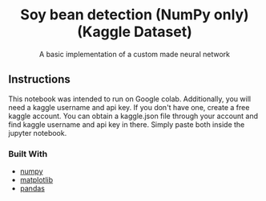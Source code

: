 <h1 align="center"> Soy bean detection (NumPy only) (Kaggle Dataset)</h1>
<p align="center">
A basic implementation of a custom made neural network
</p>

## Instructions
This notebook was intended to run on Google colab.
Additionally, you will need a kaggle username and api key.
If you don't have one, create a free kaggle account. You can obtain a kaggle.json file through your account and find kaggle username and api key in there.
Simply paste both inside the jupyter notebook.

### Built With
- [numpy](https://numpy.org/)
- [matplotlib](https://matplotlib.org/)
- [pandas](https://pandas.pydata.org/)
